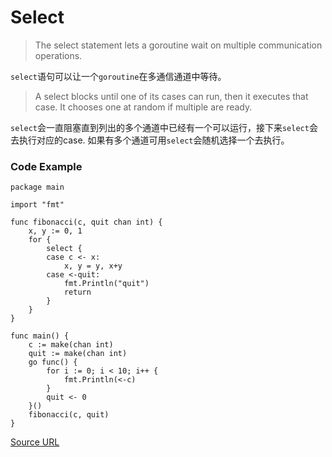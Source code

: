 # Select

> The select statement lets a goroutine wait on multiple communication operations.

`select`语句可以让一个`goroutine`在多通信通道中等待。

> A select blocks until one of its cases can run, then it executes that case. It chooses one at random if multiple are ready.

`select`会一直阻塞直到列出的多个通道中已经有一个可以运行，接下来`select`会去执行对应的case. 如果有多个通道可用`select`会随机选择一个去执行。

### Code Example

```
package main

import "fmt"

func fibonacci(c, quit chan int) {
	x, y := 0, 1
	for {
		select {
		case c <- x:
			x, y = y, x+y
		case <-quit:
			fmt.Println("quit")
			return
		}
	}
}

func main() {
	c := make(chan int)
	quit := make(chan int)
	go func() {
		for i := 0; i < 10; i++ {
			fmt.Println(<-c)
		}
		quit <- 0
	}()
	fibonacci(c, quit)
}

```

[Source URL](https://tour.golang.org/concurrency/5)
